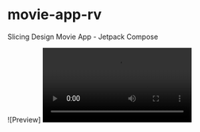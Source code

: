 # movie-app-rv
Slicing Design Movie App - Jetpack Compose

![Preview]
<video>
  <source src=https://projectwahyusantoso.masuk.id/applicationrecording/movie_app.mp4 type="video/mp4">
  Your browser does not support the video tag.
</video>
